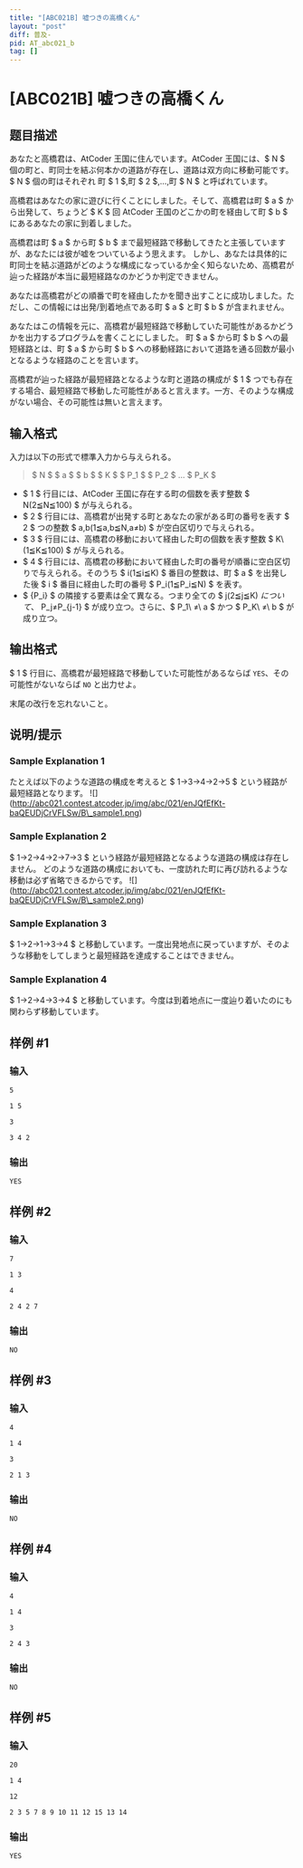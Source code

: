 ```yaml
---
title: "[ABC021B] 嘘つきの高橋くん"
layout: "post"
diff: 普及-
pid: AT_abc021_b
tag: []
---
```


# [ABC021B] 嘘つきの高橋くん

## 题目描述

[problemUrl]: https://atcoder.jp/contests/abc021/tasks/abc021_b

あなたと高橋君は、AtCoder 王国に住んでいます。AtCoder 王国には、$ N $ 個の町と、町同士を結ぶ何本かの道路が存在し、道路は双方向に移動可能です。 $ N $ 個の町はそれぞれ 町 $ 1 $,町 $ 2 $,…,町 $ N $ と呼ばれています。

高橋君はあなたの家に遊びに行くことにしました。そして、高橋君は町 $ a $ から出発して、ちょうど $ K $ 回 AtCoder 王国のどこかの町を経由して町 $ b $ にあるあなたの家に到着しました。

高橋君は町 $ a $ から町 $ b $ まで最短経路で移動してきたと主張していますが、あなたには彼が嘘をついているよう思えます。 しかし、あなたは具体的に町同士を結ぶ道路がどのような構成になっているか全く知らないため、高橋君が辿った経路が本当に最短経路なのかどうか判定できません。

あなたは高橋君がどの順番で町を経由したかを聞き出すことに成功しました。ただし、この情報には出発/到着地点である町 $ a $ と町 $ b $ が含まれません。

あなたはこの情報を元に、高橋君が最短経路で移動していた可能性があるかどうかを出力するプログラムを書くことにしました。 町 $ a $ から町 $ b $ への最短経路とは、町 $ a $ から町 $ b $ への移動経路において道路を通る回数が最小となるような経路のことを言います。

高橋君が辿った経路が最短経路となるような町と道路の構成が $ 1 $ つでも存在する場合、最短経路で移動した可能性があると言えます。一方、そのような構成がない場合、その可能性は無いと言えます。

## 输入格式

入力は以下の形式で標準入力から与えられる。

> $ N $ $ a $ $ b $ $ K $ $ P_1 $ $ P_2 $ … $ P_K $

- $ 1 $ 行目には、AtCoder 王国に存在する町の個数を表す整数 $ N(2≦N≦100) $ が与えられる。
- $ 2 $ 行目には、高橋君が出発する町とあなたの家がある町の番号を表す $ 2 $ つの整数 $ a,b(1≦a,b≦N,a≠b) $ が空白区切りで与えられる。
- $ 3 $ 行目には、高橋君の移動において経由した町の個数を表す整数 $ K\ (1≦K≦100) $ が与えられる。
- $ 4 $ 行目には、高橋君の移動において経由した町の番号が順番に空白区切りで与えられる。そのうち $ i(1≦i≦K) $ 番目の整数は、町 $ a $ を出発した後 $ i $ 番目に経由した町の番号 $ P_i(1≦P_i≦N) $ を表す。
- $ \{P_i\} $ の隣接する要素は全て異なる。つまり全ての $ j(2≦j≦K) $について、$ P_j≠P_{j-1} $ が成り立つ。さらに、$ P_1\ ≠\ a $ かつ $ P_K\ ≠\ b $ が成り立つ。

## 输出格式

$ 1 $ 行目に、高橋君が最短経路で移動していた可能性があるならば `YES`、その可能性がないならば `NO` と出力せよ。

末尾の改行を忘れないこと。

## 说明/提示

### Sample Explanation 1

たとえば以下のような道路の構成を考えると $ 1→3→4→2→5 $ という経路が最短経路となります。 !\[\](http://abc021.contest.atcoder.jp/img/abc/021/enJQfEfKt-baQEUDjCrVFLSw/B\_sample1.png)

### Sample Explanation 2

$ 1→2→4→2→7→3 $ という経路が最短経路となるような道路の構成は存在しません。 どのような道路の構成においても、一度訪れた町に再び訪れるような移動は必ず省略できるからです。 !\[\](http://abc021.contest.atcoder.jp/img/abc/021/enJQfEfKt-baQEUDjCrVFLSw/B\_sample2.png)

### Sample Explanation 3

$ 1→2→1→3→4 $ と移動しています。一度出発地点に戻っていますが、そのような移動をしてしまうと最短経路を達成することはできません。

### Sample Explanation 4

$ 1→2→4→3→4 $ と移動しています。今度は到着地点に一度辿り着いたのにも関わらず移動しています。

## 样例 #1

### 输入

```
5
1 5
3
3 4 2
```

### 输出

```
YES
```

## 样例 #2

### 输入

```
7
1 3
4
2 4 2 7
```

### 输出

```
NO
```

## 样例 #3

### 输入

```
4
1 4
3
2 1 3
```

### 输出

```
NO
```

## 样例 #4

### 输入

```
4
1 4
3
2 4 3
```

### 输出

```
NO
```

## 样例 #5

### 输入

```
20
1 4
12
2 3 5 7 8 9 10 11 12 15 13 14
```

### 输出

```
YES
```

